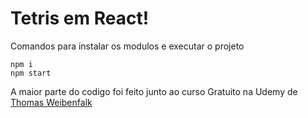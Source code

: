 # Tetris em React!


Comandos para instalar os modulos e executar o projeto

    npm i 
    npm start




A maior parte do codigo foi feito junto ao curso  Gratuito na Udemy de [Thomas Weibenfalk](https://www.udemy.com/user/thomas-928/)
